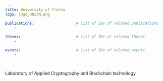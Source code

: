 ```yaml
---
title: University of Trento
logo: logo_UNITN.png

publications:                   # List of IDs of related publications
    - 

theses:                         # List of IDs of related theses
    - 

events:                         # List of IDs of related events
    - 

---
```


Laboratory of Applied Cryptography and Blockchain technology